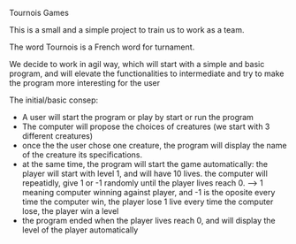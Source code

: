 Tournois Games

This is a small and a simple project to train us to work as a team.

The word Tournois is a French word for turnament.

We decide to work in agil way, which will start with a simple and basic program, and will elevate the functionalities to intermediate and try to make the program more interesting for the user

The initial/basic consep:
- A user will start the program or play by start or run the program
- The computer will propose the choices of creatures (we start with 3 different creatures)
- once the the user chose one creature, the program will display the name of the creature its specifications. 
- at the same time, the program will start the game automatically:
      the player will start with level 1, and will have 10 lives.
      the computer will repeatidly, give 1 or -1 randomly until the player lives reach 0. --> 1 meaning computer winning against player, and -1 is the oposite
      every time the computer win, the player lose 1 live
      every time the computer lose, the player win a level
- the program ended when the player lives reach 0, and will display the level of the player automatically
